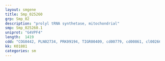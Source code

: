```yaml
---
layout: smgene
title: Smp_025260
grp: Smp_02
description: "prolyl tRNA synthetase, mitochondrial"
smp: Smp_025260.1
uniprot: "G4VPF4"
length:  1419
cdd: "COG0442, PLN02734, PRK09194, TIGR00409, cd00779, cd00861, cl00266, cl00268, pfam00587, pfam03129"
kk: K01881
categories: sm
---
```

